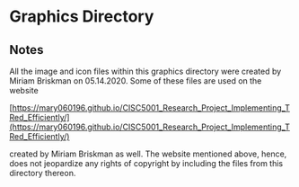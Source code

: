 # Graphics Directory

## Notes

All the image and icon files within this graphics directory were created by Miriam Briskman on 05.14.2020. Some of these files are used on the website 

[https://mary060196.github.io/CISC5001_Research_Project_Implementing_TRed_Efficiently/](https://mary060196.github.io/CISC5001_Research_Project_Implementing_TRed_Efficiently/)

created by Miriam Briskman as well. The website mentioned above, hence, does not jeopardize any rights of copyright by including the files from this directory thereon.
